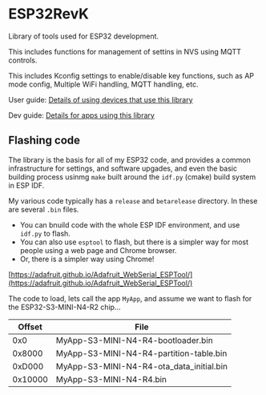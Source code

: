 # ESP32RevK

Library of tools used for ESP32 development.

This includes functions for management of settins in NVS using MQTT controls.

This includes Kconfig settings to enable/disable key functions, such as AP mode config, Multiple WiFi handling, MQTT handling, etc.

User guide: [Details of using devices that use this library](revk-user.md)

Dev guide: [Details for apps using this library](revk-dev.md)

## Flashing code

The library is the basis for all of my ESP32 code, and provides a common infrastructure for settings, and software upgades, and even the basic building process usinmg `make` built around the `idf.py` (cmake) build system in ESP IDF.

My various code typically has a `release` and `betarelease` directory. In these are several `.bin` files.

- You can bnuild code with the whole ESP IDF environment, and use `idf.py` to flash.
- You can also use `esptool` to flash, but there is a simpler way for most people using a web page and Chrome browser.
- Or, there is a simpler way using Chrome!

[https://adafruit.github.io/Adafruit_WebSerial_ESPTool/](https://adafruit.github.io/Adafruit_WebSerial_ESPTool/)

The code to load, lets call the app `MyApp`, and assume we want to flash for the ESP32-S3-MINI-N4-R2 chip...

|Offset|File|
|----|----|
|0x0|MyApp-S3-MINI-N4-R4-bootloader.bin|
|0x8000|MyApp-S3-MINI-N4-R4-partition-table.bin|
|0xD000|MyApp-S3-MINI-N4-R4-ota_data_initial.bin|
|0x10000|MyApp-S3-MINI-N4-R4.bin|

